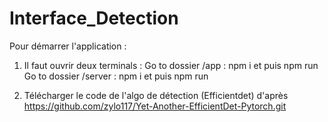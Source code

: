 # Interface_Detection

Pour démarrer l'application : 
1) Il faut ouvrir deux terminals :
  Go to dossier /app : npm i et puis npm run
  Go to dossier /server : npm i et puis npm run
  
2) Télécharger le code de l'algo de détection (Efficientdet) d'après https://github.com/zylo117/Yet-Another-EfficientDet-Pytorch.git




